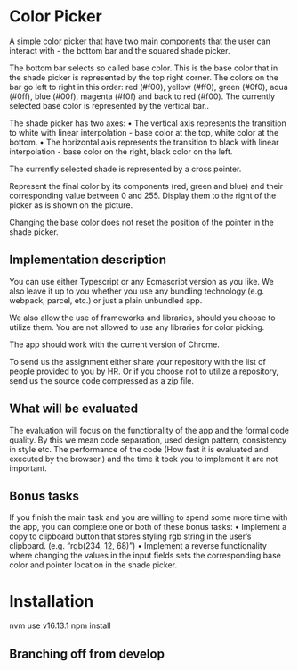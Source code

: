 # Color Picker

A simple color picker that have two main components that the user can interact with - the bottom bar and the squared shade picker.

The bottom bar selects so called base color. This is the base color that in the shade picker is represented by the top right corner. The colors on the bar go left to right in this order: red (#f00), yellow (#ff0), green (#0f0), aqua (#0ff), blue (#00f), magenta (#f0f) and back to red (#f00). The currently selected base color is represented by the vertical bar..

The shade picker has two axes:
	•	The vertical axis represents the transition to white with linear interpolation - base color at the top, white color at the bottom.
	•	The horizontal axis represents the transition to black with linear interpolation - base color on the right, black color on the left.

The currently selected shade is represented by a cross pointer.

Represent the final color by its components (red, green and blue) and their corresponding value between 0 and 255. Display them to the right of the picker as is shown on the picture.

Changing the base color does not reset the position of the pointer in the shade picker.

## Implementation description

You can use either Typescript or any Ecmascript version as you like. We also leave it up to you whether you use any bundling technology (e.g. webpack, parcel, etc.) or just a plain unbundled app.

We also allow the use of frameworks and libraries, should you choose to utilize them. You are not allowed to use any libraries for color picking.

The app should work with the current version of Chrome.

To send us the assignment either share your repository with the list of people provided to you by HR. Or if you choose not to utilize a repository, send us the source code compressed as a zip file.

## What will be evaluated

The evaluation will focus on the functionality of the app and the formal code quality. By this we mean code separation, used design pattern, consistency in style etc. The performance of the code (How fast it is evaluated and executed by the browser.) and the time it took you to implement it are not important.

## Bonus tasks

If you finish the main task and you are willing to spend some more time with the app, you can complete one or both of these bonus tasks:
	•	Implement a copy to clipboard button that stores styling rgb string in the user’s clipboard. (e.g. “rgb(234, 12, 68)”)
	•	Implement a reverse functionality where changing the values in the input fields sets the corresponding base color and pointer location in the shade picker.


# Installation
nvm use v16.13.1
npm install

## Branching off from develop